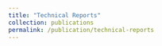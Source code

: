 ```yaml
---
title: "Technical Reports"
collection: publications
permalink: /publication/technical-reports
---
```

